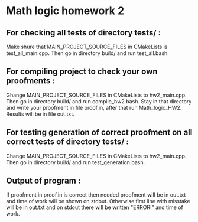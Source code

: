# Math logic homework 2

## For checking all tests of directory tests/ :

Make shure that MAIN_PROJECT_SOURCE_FILES in CMakeLists is test_all_main.cpp.
Then go in directory build/ and run test_all.bash.

## For compiling project to check your own proofments :

Ghange MAIN_PROJECT_SOURCE_FILES in CMakeLists to hw2_main.cpp.
Then go in directory build/ and run compile_hw2.bash.
Stay in that directory and write your proofment in file proof.in, after that run Math_logic_HW2. Results will be in file out.txt.

## For testing generation of correct proofment on all correct tests of directory tests/ :

Change MAIN_PROJECT_SOURCE_FILES in CMakeLists to hw2_main.cpp.
Then go in directory build/ and run test_generation.bash.

## Output of program :

If proofment in proof.in is correct then needed proofment will be in out.txt and time of work will be shown on stdout. Otherwise first line with misstake will be in out.txt and on stdout there will be written "ERROR!" and time of work.

